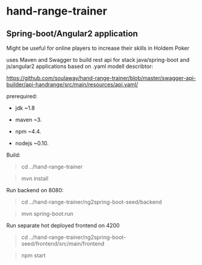 # hand-range-trainer

## Spring-boot/Angular2 application

Might be useful for online players to increase their skills in Holdem Poker

uses Maven and Swagger to build rest api for stack java/spring-boot and js/angular2 applications based on .yaml modell describtor:

<https://github.com/soulaway/hand-range-trainer/blob/master/swagger-api-builder/api-handrange/src/main/resources/api.yaml/>

prerequired:

- jdk ~1.8

- maven ~3.

- npm ~4.4.

- nodejs ~0.10.

Build:

> cd ../hand-range-trainer

> mvn install

Run backend on 8080:

> cd ../hand-range-trainer/ng2spring-boot-seed/backend

> mvn spring-boot:run

Run separate hot deployed frontend on 4200

> cd ../hand-range-trainer/ng2spring-boot-seed/frontend/src/main/frontend

> npm start
